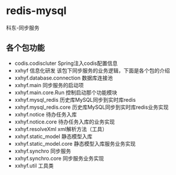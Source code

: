 # redis-mysql
科东-同步服务
## 各个包功能
* codis.codiscluter    			Spring注入codis配置信息
* xxhyf    						信息化研发  该包下同步服务的业务逻辑，下面是各个包的介绍
* xxhyf.database.connection   	数据库连接池
* xxhyf.main   					同步服务的启动项
* xxhyf.main.core.Run             控制启动那个功能模块
* xxhyf.mysql_redis				历史库MySQL同步到实时库redis
* xxhyf.mysql_redis.core          历史库MySQL同步到实时库redis业务实现
* xxhyf.notice					待办任务入库
* xxhyf.notice.core               待办任务入库的业务实现
* xxhyf.resolveXml				xml解析方法（工具）
* xxhyf.static_model				静态模型入库
* xxhyf.static_model.core         静态模型入库服务业务实现
* xxhyf.synchro					同步服务
* xxhyf.synchro.core              同步服务业务实现
* xxhyf.util                      工具类